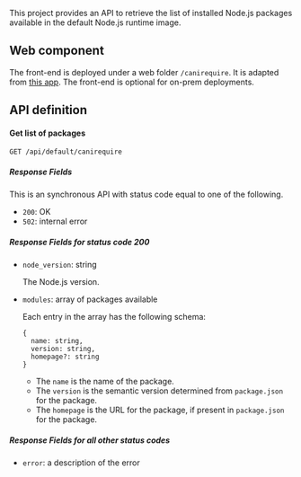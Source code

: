 This project provides an API to retrieve the list of installed Node.js packages
available in the default Node.js runtime image.

## Web component

The front-end is deployed under a web folder `/canirequire`. It is adapted
from [this app](https://github.com/tehsis/webtaskio-canirequire). The front-end
is optional for on-prem deployments.

## API definition

#### Get list of packages

```
GET /api/default/canirequire
```

##### Response Fields

This is an synchronous API with status code equal to one of the following.

- `200`: OK
- `502`: internal error

##### Response Fields for status code 200

- `node_version`: string

  The Node.js version.

- `modules`: array of packages available

  Each entry in the array has the following schema:
  ```
  {
    name: string,
    version: string,
    homepage?: string
  }
  ```
  - The `name` is the name of the package.
  - The `version` is the semantic version determined from `package.json` for the package.
  - The `homepage` is the URL for the package, if present in `package.json` for the package.

##### Response Fields for all other status codes

- `error`: a description of the error
